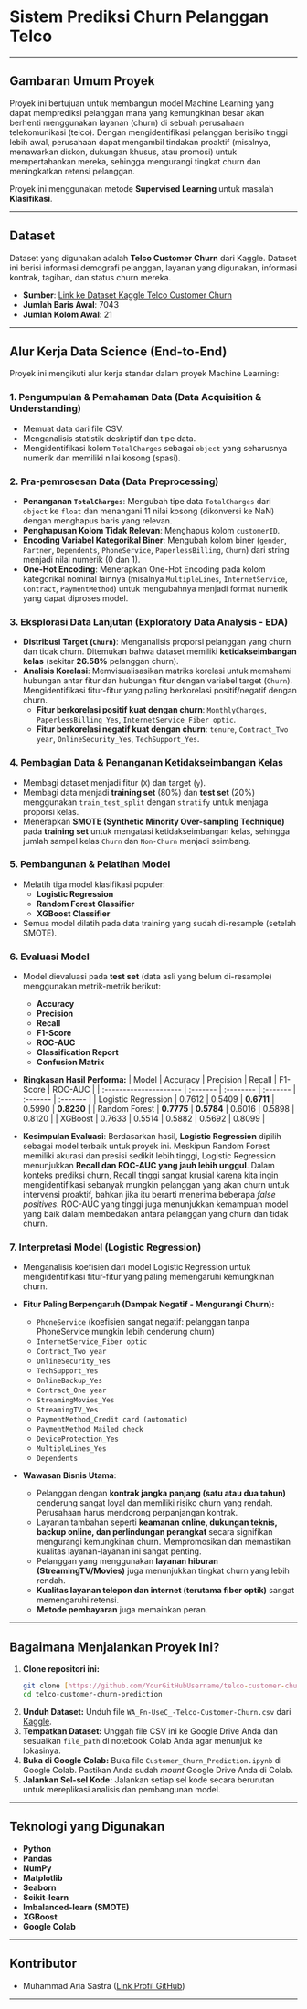 # Sistem Prediksi Churn Pelanggan Telco

---

## Gambaran Umum Proyek

Proyek ini bertujuan untuk membangun model Machine Learning yang dapat memprediksi pelanggan mana yang kemungkinan besar akan berhenti menggunakan layanan (churn) di sebuah perusahaan telekomunikasi (telco). Dengan mengidentifikasi pelanggan berisiko tinggi lebih awal, perusahaan dapat mengambil tindakan proaktif (misalnya, menawarkan diskon, dukungan khusus, atau promosi) untuk mempertahankan mereka, sehingga mengurangi tingkat churn dan meningkatkan retensi pelanggan.

Proyek ini menggunakan metode **Supervised Learning** untuk masalah **Klasifikasi**.

---

## Dataset

Dataset yang digunakan adalah **Telco Customer Churn** dari Kaggle. Dataset ini berisi informasi demografi pelanggan, layanan yang digunakan, informasi kontrak, tagihan, dan status churn mereka.

* **Sumber**: [Link ke Dataset Kaggle Telco Customer Churn](https://www.kaggle.com/datasets/blastchar/telco-customer-churn)
* **Jumlah Baris Awal**: 7043
* **Jumlah Kolom Awal**: 21

---

## Alur Kerja Data Science (End-to-End)

Proyek ini mengikuti alur kerja standar dalam proyek Machine Learning:

### 1. Pengumpulan & Pemahaman Data (Data Acquisition & Understanding)
* Memuat data dari file CSV.
* Menganalisis statistik deskriptif dan tipe data.
* Mengidentifikasi kolom `TotalCharges` sebagai `object` yang seharusnya numerik dan memiliki nilai kosong (spasi).

### 2. Pra-pemrosesan Data (Data Preprocessing)
* **Penanganan `TotalCharges`**: Mengubah tipe data `TotalCharges` dari `object` ke `float` dan menangani 11 nilai kosong (dikonversi ke NaN) dengan menghapus baris yang relevan.
* **Penghapusan Kolom Tidak Relevan**: Menghapus kolom `customerID`.
* **Encoding Variabel Kategorikal Biner**: Mengubah kolom biner (`gender`, `Partner`, `Dependents`, `PhoneService`, `PaperlessBilling`, `Churn`) dari string menjadi nilai numerik (0 dan 1).
* **One-Hot Encoding**: Menerapkan One-Hot Encoding pada kolom kategorikal nominal lainnya (misalnya `MultipleLines`, `InternetService`, `Contract`, `PaymentMethod`) untuk mengubahnya menjadi format numerik yang dapat diproses model.

### 3. Eksplorasi Data Lanjutan (Exploratory Data Analysis - EDA)
* **Distribusi Target (`Churn`)**: Menganalisis proporsi pelanggan yang churn dan tidak churn. Ditemukan bahwa dataset memiliki **ketidakseimbangan kelas** (sekitar **26.58%** pelanggan churn).
* **Analisis Korelasi**: Memvisualisasikan matriks korelasi untuk memahami hubungan antar fitur dan hubungan fitur dengan variabel target (`Churn`). Mengidentifikasi fitur-fitur yang paling berkorelasi positif/negatif dengan churn.
    * **Fitur berkorelasi positif kuat dengan churn**: `MonthlyCharges`, `PaperlessBilling_Yes`, `InternetService_Fiber optic`.
    * **Fitur berkorelasi negatif kuat dengan churn**: `tenure`, `Contract_Two year`, `OnlineSecurity_Yes`, `TechSupport_Yes`.

### 4. Pembagian Data & Penanganan Ketidakseimbangan Kelas
* Membagi dataset menjadi fitur (`X`) dan target (`y`).
* Membagi data menjadi **training set** (80%) dan **test set** (20%) menggunakan `train_test_split` dengan `stratify` untuk menjaga proporsi kelas.
* Menerapkan **SMOTE (Synthetic Minority Over-sampling Technique)** pada **training set** untuk mengatasi ketidakseimbangan kelas, sehingga jumlah sampel kelas `Churn` dan `Non-Churn` menjadi seimbang.

### 5. Pembangunan & Pelatihan Model
* Melatih tiga model klasifikasi populer:
    * **Logistic Regression**
    * **Random Forest Classifier**
    * **XGBoost Classifier**
* Semua model dilatih pada data training yang sudah di-resample (setelah SMOTE).

### 6. Evaluasi Model
* Model dievaluasi pada **test set** (data asli yang belum di-resample) menggunakan metrik-metrik berikut:
    * **Accuracy**
    * **Precision**
    * **Recall**
    * **F1-Score**
    * **ROC-AUC**
    * **Classification Report**
    * **Confusion Matrix**

* **Ringkasan Hasil Performa:**
    | Model                  | Accuracy | Precision | Recall   | F1-Score | ROC-AUC  |
    | :--------------------- | :------- | :-------- | :------- | :------- | :------- |
    | Logistic Regression    | 0.7612   | 0.5409    | **0.6711** | 0.5990   | **0.8230** |
    | Random Forest          | **0.7775** | **0.5784** | 0.6016   | 0.5898   | 0.8120 |
    | XGBoost                | 0.7633   | 0.5514    | 0.5882   | 0.5692   | 0.8099 |

* **Kesimpulan Evaluasi**:
    Berdasarkan hasil, **Logistic Regression** dipilih sebagai model terbaik untuk proyek ini. Meskipun Random Forest memiliki akurasi dan presisi sedikit lebih tinggi, Logistic Regression menunjukkan **Recall dan ROC-AUC yang jauh lebih unggul**. Dalam konteks prediksi churn, Recall tinggi sangat krusial karena kita ingin mengidentifikasi sebanyak mungkin pelanggan yang akan churn untuk intervensi proaktif, bahkan jika itu berarti menerima beberapa *false positives*. ROC-AUC yang tinggi juga menunjukkan kemampuan model yang baik dalam membedakan antara pelanggan yang churn dan tidak churn.

### 7. Interpretasi Model (Logistic Regression)
* Menganalisis koefisien dari model Logistic Regression untuk mengidentifikasi fitur-fitur yang paling memengaruhi kemungkinan churn.

* **Fitur Paling Berpengaruh (Dampak Negatif - Mengurangi Churn):**
    * `PhoneService` (koefisien sangat negatif: pelanggan tanpa PhoneService mungkin lebih cenderung churn)
    * `InternetService_Fiber optic`
    * `Contract_Two year`
    * `OnlineSecurity_Yes`
    * `TechSupport_Yes`
    * `OnlineBackup_Yes`
    * `Contract_One year`
    * `StreamingMovies_Yes`
    * `StreamingTV_Yes`
    * `PaymentMethod_Credit card (automatic)`
    * `PaymentMethod_Mailed check`
    * `DeviceProtection_Yes`
    * `MultipleLines_Yes`
    * `Dependents`

* **Wawasan Bisnis Utama**:
    * Pelanggan dengan **kontrak jangka panjang (satu atau dua tahun)** cenderung sangat loyal dan memiliki risiko churn yang rendah. Perusahaan harus mendorong perpanjangan kontrak.
    * Layanan tambahan seperti **keamanan online, dukungan teknis, backup online, dan perlindungan perangkat** secara signifikan mengurangi kemungkinan churn. Mempromosikan dan memastikan kualitas layanan-layanan ini sangat penting.
    * Pelanggan yang menggunakan **layanan hiburan (StreamingTV/Movies)** juga menunjukkan tingkat churn yang lebih rendah.
    * **Kualitas layanan telepon dan internet (terutama fiber optik)** sangat memengaruhi retensi.
    * **Metode pembayaran** juga memainkan peran.

---

## Bagaimana Menjalankan Proyek Ini?

1.  **Clone repositori ini:**
    ```bash
    git clone [https://github.com/YourGitHubUsername/telco-customer-churn-prediction.git](https://github.com/YourGitHubUsername/telco-customer-churn-prediction.git)
    cd telco-customer-churn-prediction
    ```
2.  **Unduh Dataset:**
    Unduh file `WA_Fn-UseC_-Telco-Customer-Churn.csv` dari [Kaggle](https://www.kaggle.com/datasets/blastchar/telco-customer-churn).
3.  **Tempatkan Dataset:**
    Unggah file CSV ini ke Google Drive Anda dan sesuaikan `file_path` di notebook Colab Anda agar menunjuk ke lokasinya.
4.  **Buka di Google Colab:**
    Buka file `Customer_Churn_Prediction.ipynb` di Google Colab. Pastikan Anda sudah *mount* Google Drive Anda di Colab.
5.  **Jalankan Sel-sel Kode:**
    Jalankan setiap sel kode secara berurutan untuk mereplikasi analisis dan pembangunan model.

---

## Teknologi yang Digunakan

* **Python**
* **Pandas**
* **NumPy**
* **Matplotlib**
* **Seaborn**
* **Scikit-learn**
* **Imbalanced-learn (SMOTE)**
* **XGBoost**
* **Google Colab**

---

## Kontributor

* Muhammad Aria Sastra ([Link Profil GitHub]([https://github.com/YourGitHubUsername](https://github.com/PranataGM)))

---

